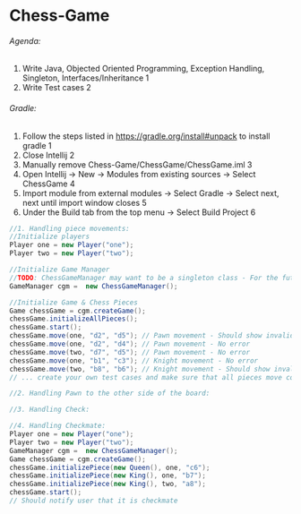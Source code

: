 # Chess-Game

###### Agenda:
1. Write Java, Objected Oriented Programming, Exception Handling, Singleton, Interfaces/Inheritance 1
2. Write Test cases 2

###### Gradle:
1. Follow the steps listed in https://gradle.org/install#unpack to install gradle 1
2. Close Intellij 2
3. Manually remove Chess-Game/ChessGame/ChessGame.iml 3
4. Open Intellij -> New -> Modules from existing sources -> Select ChessGame 4
5. Import module from external modules -> Select Gradle -> Select next, next until import window closes 5
6. Under the Build tab from the top menu -> Select Build Project 6

```java
//1. Handling piece movements:
//Initialize players
Player one = new Player("one");
Player two = new Player("two");

//Initialize Game Manager
//TODO: ChessGameManager may want to be a singleton class - For the future
GameManager cgm =  new ChessGameManager();

//Initialize Game & Chess Pieces
Game chessGame = cgm.createGame();
chessGame.initializeAllPieces();
chessGame.start();
chessGame.move(one, "d2", "d5"); // Pawn movement - Should show invalid move and try again
chessGame.move(one, "d2", "d4"); // Pawn movement - No error
chessGame.move(two, "d7", "d5"); // Pawn movement - No error
chessGame.move(one, "b1", "c3"); // Knight movement - No error
chessGame.move(two, "b8", "b6"); // Knight movement - Should show invalid move and try again
// ... create your own test cases and make sure that all pieces move correctly

//2. Handling Pawn to the other side of the board:

//3. Handling Check:

//4. Handling Checkmate:
Player one = new Player("one");
Player two = new Player("two");
GameManager cgm =  new ChessGameManager();
Game chessGame = cgm.createGame();
chessGame.initializePiece(new Queen(), one, "c6");
chessGame.initializePiece(new King(), one, "b7");
chessGame.initializePiece(new King(), two, "a8");
chessGame.start();
// Should notify user that it is checkmate
```